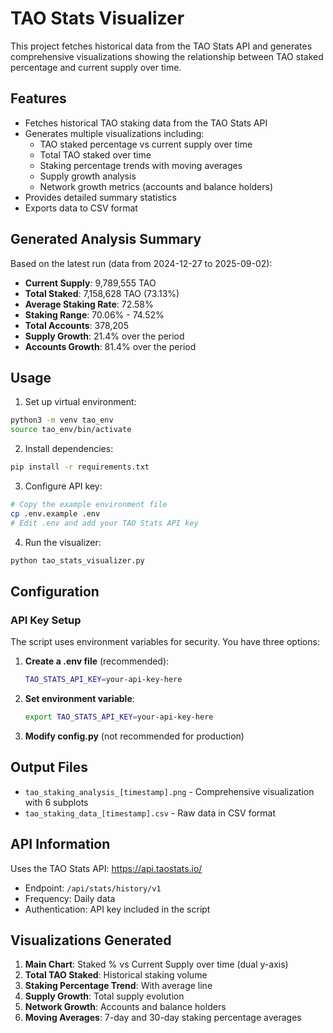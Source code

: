 # TAO Stats Visualizer

This project fetches historical data from the TAO Stats API and generates comprehensive visualizations showing the relationship between TAO staked percentage and current supply over time.

## Features

- Fetches historical TAO staking data from the TAO Stats API
- Generates multiple visualizations including:
  - TAO staked percentage vs current supply over time
  - Total TAO staked over time
  - Staking percentage trends with moving averages
  - Supply growth analysis
  - Network growth metrics (accounts and balance holders)
- Provides detailed summary statistics
- Exports data to CSV format

## Generated Analysis Summary

Based on the latest run (data from 2024-12-27 to 2025-09-02):

- **Current Supply**: 9,789,555 TAO
- **Total Staked**: 7,158,628 TAO (73.13%)
- **Average Staking Rate**: 72.58%
- **Staking Range**: 70.06% - 74.52%
- **Total Accounts**: 378,205
- **Supply Growth**: 21.4% over the period
- **Accounts Growth**: 81.4% over the period

## Usage

1. Set up virtual environment:

```bash
python3 -m venv tao_env
source tao_env/bin/activate
```

2. Install dependencies:

```bash
pip install -r requirements.txt
```

3. Configure API key:

```bash
# Copy the example environment file
cp .env.example .env
# Edit .env and add your TAO Stats API key
```

4. Run the visualizer:

```bash
python tao_stats_visualizer.py
```

## Configuration

### API Key Setup

The script uses environment variables for security. You have three options:

1. **Create a .env file** (recommended):

   ```bash
   TAO_STATS_API_KEY=your-api-key-here
   ```

2. **Set environment variable**:

   ```bash
   export TAO_STATS_API_KEY=your-api-key-here
   ```

3. **Modify config.py** (not recommended for production)

## Output Files

- `tao_staking_analysis_[timestamp].png` - Comprehensive visualization with 6 subplots
- `tao_staking_data_[timestamp].csv` - Raw data in CSV format

## API Information

Uses the TAO Stats API: https://api.taostats.io/

- Endpoint: `/api/stats/history/v1`
- Frequency: Daily data
- Authentication: API key included in the script

## Visualizations Generated

1. **Main Chart**: Staked % vs Current Supply over time (dual y-axis)
2. **Total TAO Staked**: Historical staking volume
3. **Staking Percentage Trend**: With average line
4. **Supply Growth**: Total supply evolution
5. **Network Growth**: Accounts and balance holders
6. **Moving Averages**: 7-day and 30-day staking percentage averages
